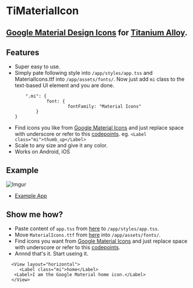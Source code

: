 # TiMaterialIcon
## [Google Material Design Icons](https://github.com/google/material-design-icons) for [Titanium Alloy](http://docs.appcelerator.com/platform/latest/#!/guide/Alloy_Concepts).

## Features
* Super easy to use.
* Simply pate following style into `/app/styles/app.tss` and MaterialIcons.ttf into `/app/assets/fonts/`. Now just add `mi` class to the text-based UI element and you are done.
    ```
        ".mi": {
                font: {
                        fontFamily: "Material Icons"
	        }
	}

    ```
* Find icons you like from [Google Material Icons](https://www.google.com/design/icons/) and just replace space with underscore or refer to this [codepoints](https://raw.githubusercontent.com/google/material-design-icons/master/iconfont/codepoints). eg. `<Label class="mi">thumb_up</Label>`
* Scale to any size and give it any color.
* Works on Android, iOS

## Example
![Imgur](http://i.imgur.com/Z0aZOyv.png)
* [Example App](https://github.com/himalay/TiMaterialIcon/example)

## Show me how?
* Paste content of `app.tss` from [here](https://github.com/himalay/TiMaterialIcon/app.tss) to `/app/styles/app.tss`.
* Move `MaterialIcons.ttf` from [here](https://github.com/himalay/TiMaterialIcon/MaterialIcons.ttf) into `/app/assets/fonts/`.
* Find icons you want from [Google Material Icons](https://www.google.com/design/icons/) and just replace space with underscore or refer to this [codepoints](https://raw.githubusercontent.com/google/material-design-icons/master/iconfont/codepoints).
* Annnd that's it. Start useing it.
```
  <View layout="horizontal">
	 <Label class="mi">home</Label>
   <Label>I am the Google Material home icon.</Label>
  </View>
```

